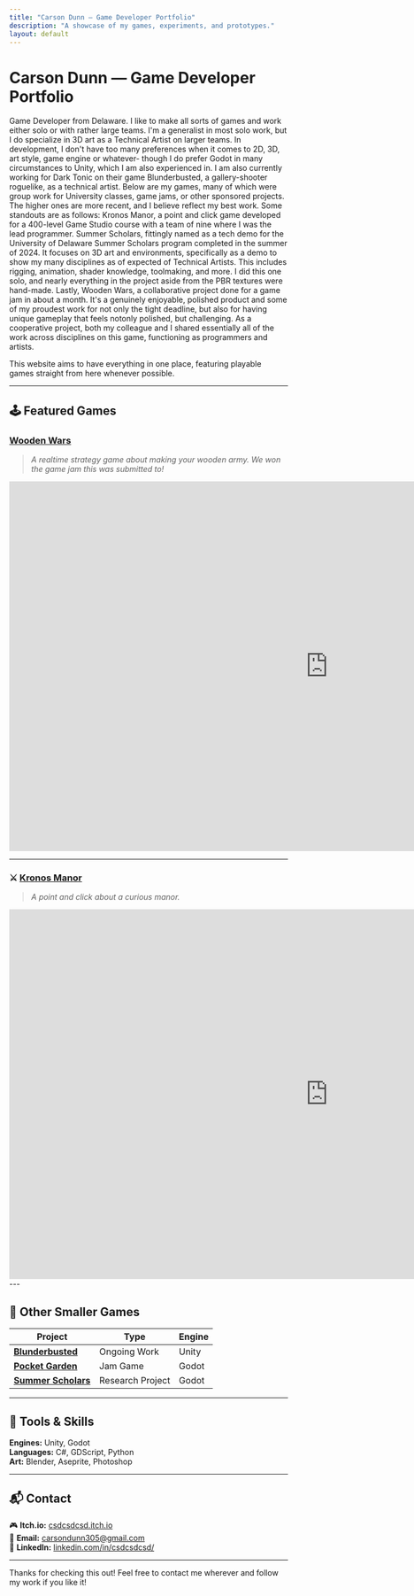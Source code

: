 ```yaml
---
title: "Carson Dunn — Game Developer Portfolio"
description: "A showcase of my games, experiments, and prototypes."
layout: default
---
```


# Carson Dunn — Game Developer Portfolio

Game Developer from Delaware. I like to make all sorts of games and work either solo or with rather large teams. I'm a generalist in most solo work, but I do specialize in 3D art as a Technical Artist on larger teams. In development, I don't have too many preferences when it comes to 2D, 3D, art style, game engine or whatever- though I do prefer Godot in many circumstances to Unity, which I am also experienced in. I am also currently working for Dark Tonic on their game Blunderbusted, a gallery-shooter roguelike, as a technical artist. 
Below are my games, many of which were group work for University classes, game jams, or other sponsored projects. The higher ones are more recent, and I believe reflect my best work. Some standouts are as follows:
Kronos Manor, a point and click game developed for a 400-level Game Studio course with a team of nine where I was the lead programmer.
Summer Scholars, fittingly named as a tech demo for the University of Delaware Summer Scholars program completed in the summer of 2024. It focuses on 3D art and environments, specifically as a demo to show my many disciplines as of expected of Technical Artists. This includes rigging, animation, shader knowledge, toolmaking, and more. I did this one solo, and nearly everything in the project aside from the PBR textures were hand-made.
Lastly, Wooden Wars, a collaborative project done for a game jam in about a month. It's a genuinely enjoyable, polished product and some of my proudest work for not only the tight deadline, but also for having unique gameplay that feels notonly polished, but challenging. As a cooperative project, both my colleague and I shared essentially all of the work across disciplines on this game, functioning as programmers and artists. 

This website aims to have everything in one place, featuring playable games straight from here whenever possible.

---

## 🕹️ Featured Games

### [Wooden Wars](https://csdcsdcsd.itch.io/wooden-wars)

> *A realtime strategy game about making your wooden army.*
> *We won the game jam this was submitted to!*

<iframe frameborder="0" src="https://itch.io/embed-upload/15229107?color=333333" allowfullscreen="" width="1152" height="668"><a href="https://csdcsdcsd.itch.io/wooden-wars">Play Wooden Wars on itch.io</a></iframe>

---

### ⚔️ [Kronos Manor](https://csdcsdcsd.itch.io/kronos-manor)

> *A point and click about a curious manor.*
<iframe frameborder="0" src="https://itch.io/embed-upload/13685866?color=7d362a" allowfullscreen="" width="1152" height="668"><a href="https://csdcsdcsd.itch.io/kronos-manor">Play Kronos Manor on itch.io</a></iframe>
---

## 🧪 Other Smaller Games

| Project | Type | Engine | 
|----------|------|---------|
| **[Blunderbusted](https://store.steampowered.com/app/2294890/Dark_Tonics_Blunderbusted_Guns_Out_Bluns_Out/)** | Ongoing Work | Unity |
| **[Pocket Garden](https://csdcsdcsd.itch.io/jamathon-2025)** | Jam Game | Godot |
| **[Summer Scholars](https://csdcsdcsd.itch.io/summer-scholars)** | Research Project | Godot |

---

## 🧰 Tools & Skills

**Engines:** Unity, Godot  
**Languages:** C#, GDScript, Python  
**Art:** Blender, Aseprite, Photoshop  

---

## 📬 Contact

🎮 **Itch.io:** [csdcsdcsd.itch.io](https://csdcsdcsd.itch.io/)  
📧 **Email:** [carsondunn305@gmail.com](mailto:carsondunn305@gmail.com)  
💼 **LinkedIn:** [linkedin.com/in/csdcsdcsd/](https://www.linkedin.com/in/csdcsdcsd/)

---

Thanks for checking this out! Feel free to contact me wherever and follow my work if you like it!
